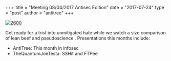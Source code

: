 +++
title =  "Meeting 08/04/2017 Antisec Edition"
date = "2017-07-24"
type = "post"
author = "antitree"
+++

[![2600](/images/2600_antisec.png)](images/2600_antisec.png)

Get ready for a trist into unmitigated hate while we watch a size
comparison of lean beef and pseudoscience . Presentations this months
include:

* AntiTree: This month in infosec
* TheQuantumJoeTesta: SSHit and FTPee

